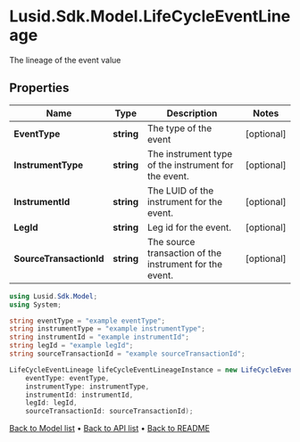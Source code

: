 # Lusid.Sdk.Model.LifeCycleEventLineage
The lineage of the event value

## Properties

Name | Type | Description | Notes
------------ | ------------- | ------------- | -------------
**EventType** | **string** | The type of the event | [optional] 
**InstrumentType** | **string** | The instrument type of the instrument for the event. | [optional] 
**InstrumentId** | **string** | The LUID of the instrument for the event. | [optional] 
**LegId** | **string** | Leg id for the event. | [optional] 
**SourceTransactionId** | **string** | The source transaction of the instrument for the event. | [optional] 

```csharp
using Lusid.Sdk.Model;
using System;

string eventType = "example eventType";
string instrumentType = "example instrumentType";
string instrumentId = "example instrumentId";
string legId = "example legId";
string sourceTransactionId = "example sourceTransactionId";

LifeCycleEventLineage lifeCycleEventLineageInstance = new LifeCycleEventLineage(
    eventType: eventType,
    instrumentType: instrumentType,
    instrumentId: instrumentId,
    legId: legId,
    sourceTransactionId: sourceTransactionId);
```

[Back to Model list](../README.md#documentation-for-models) &#8226; [Back to API list](../README.md#documentation-for-api-endpoints) &#8226; [Back to README](../README.md)
